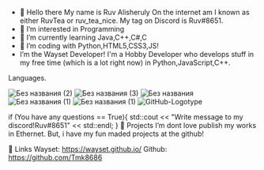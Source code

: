 - 👋 Hello there
My name is Ruv Alisheruly
On the internet am I known as either RuvTea or ruv_tea_nice. My tag on Discord is Ruv#8651.
- 👀 I’m interested in Programming
- 🌱 I’m currently learning Java,C++,C#,C
- 📝 I’m coding with Python,HTML5,CSS3,JS!
- I’m the Wayset Developer!
I'm a Hobby Developer who develops stuff in my free time (which is a lot right now) in Python,JavaScript,C++.

Languages.


![Без названия (2)](https://user-images.githubusercontent.com/74861097/119840592-f11ffd00-bf26-11eb-947e-ae50d080bd32.png)
![Без названия (3)](https://user-images.githubusercontent.com/74861097/119840597-f1b89380-bf26-11eb-9889-cede02c371ad.png)
![Без названия](https://user-images.githubusercontent.com/74861097/119840599-f1b89380-bf26-11eb-8c90-f7f7c4066246.jpg)
![Без названия (1)](https://user-images.githubusercontent.com/74861097/119840601-f2512a00-bf26-11eb-9512-d781e7e44214.jpg)
![Без названия (1)](https://user-images.githubusercontent.com/74861097/119840604-f2512a00-bf26-11eb-94e1-ab5ee468b153.png)
![GitHub-Logotype](https://user-images.githubusercontent.com/74861097/119840693-0563fa00-bf27-11eb-957a-be010bdebbd9.png)

if (You have any questions == True){
  std::cout << "Write message to my discord!Ruv#8651" << std::endl;
}
📁 Projects 
I’m dont love publish my works in Ethernet.
But, i have my fun maded projects at the github!

🔗 Links
  Wayset:
  https://wayset.github.io/
  Github:
  https://github.com/Tmk8686
